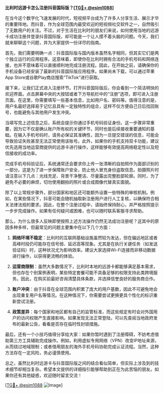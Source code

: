 **比利时远游卡怎么注册抖音国际版？[[TG💪+ @esim1088](https://t.me/s/esim1088)]**

在当今这个数字化飞速发展的时代，短视频平台成为了许多人分享生活、展示才华的重要阵地。而抖音，作为全球范围内最受欢迎的短视频社交软件之一，自然吸引了无数用户的关注。不过，对于生活在比利时的朋友们来说，如何使用当地的远游卡成功注册并登录抖音国际版，却可能是一个让人摸不着头脑的问题。今天，我们就来聊聊这个问题，并为大家提供一份详尽的指南。

首先，我们需要明确一点：抖音国际版与国内版本虽然名字相同，但其实它们是两个独立运行的应用程序。这意味着，即使你在比利时拥有合法的手机号码和网络连接，也并不意味着可以直接顺利地完成注册流程。因此，在开始之前，请确保你的手机设备已经安装了最新的抖音国际版应用程序。如果尚未下载，可以通过苹果App Store或谷歌Play商店搜索“TikTok”进行获取。

接下来，让我们正式进入注册环节。打开抖音国际版后，你会看到一个简洁明快的欢迎界面。点击屏幕中央的大按钮或者下方导航栏中的“注册”选项，即可进入注册页面。在这里，你需要填写一些基本信息，比如用户名、密码等。值得注意的是，用户名最好选择易于记忆且具有一定独特性的组合，这样不仅方便自己日后找回账号，也能避免与其他用户发生冲突。

当填写完上述信息之后，系统会提示你通过手机号码验证身份。这一步骤非常重要，因为它不仅是确认账户所有权的关键环节，同时也是后续接收重要通知的基础。在输入手机号码时，请务必保证其准确性，因为一旦提交错误的信息，可能会导致验证失败甚至无法正常使用该账号。此外，如果你的手机支持双卡功能，建议优先选用当地运营商提供的远游卡进行操作，这样能够有效提高网络稳定性以及短信接收的成功率。

完成手机号码验证后，系统通常还会要求你上传一张清晰的自拍照作为面部识别的一部分。这是为了进一步保障账户安全，防止他人冒充身份盗取信息。拍摄照片时请注意以下几点：光线充足、背景干净整洁、尽量露出完整脸部轮廓。同时，为了避免不必要的麻烦，切勿使用翻拍的照片或合成图像代替真实面貌。

除了以上常规步骤外，部分国家和地区还可能额外设置一些特殊的审核机制。例如，在某些情况下，抖音可能会随机抽取新注册用户进行人工复核，以确保符合相关法律法规的要求。因此，在整个注册过程中，请始终保持耐心，并严格按照提示一步步完成操作。如果有任何疑问或困难，也可以随时联系客服寻求帮助。

那么，为什么很多人反映即使按照上述方法操作仍然无法成功注册呢？这其中的原因多种多样，但最常见的问题主要集中在以下几个方面：

1. **网络环境不稳定**：比利时的互联网基础设施虽然较为发达，但在偏远地区或者高峰时段仍可能存在信号弱、延迟高等现象。尤其是在执行关键任务（如发送验证码）时，这种状况尤为影响效率。建议大家选择Wi-Fi连接而非移动数据进行操作，以获得更流畅的体验。

2. **运营商限制**：虽然大多数情况下，比利时本地的远游卡都能够满足基本需求，但也存在个别案例表明，某些特定套餐可能不具备足够的权限支持此类跨境服务。因此，在购买前最好咨询清楚具体条款，并选择信誉良好的服务商合作。

3. **账户冲突**：由于抖音在全球范围内积累了庞大的用户基数，因此不可避免地会出现重复用户名等情况。在这种情况下，你需要尝试更换更具个性化的标识重新尝试注册。

4. **政策差异**：每个国家和地区都有自己的监管标准，而这些规定有时会对外国用户的访问权限产生直接影响。如果发现无法正常登陆，可以先查阅当地政府发布的最新公告，看看是否存在临时性封锁措施。

最后，还有一个小技巧值得分享给大家：如果你暂时遇到了注册障碍，不妨考虑借助第三方工具辅助完成操作。例如，利用虚拟专用网络（VPN）改变IP地址来源，从而绕过地域限制；或者借用朋友的海外手机号码协助完成认证流程。当然，这种方法存在一定风险，务必谨慎使用。

总之，虽然比利时远游卡与抖音国际版之间的结合看似简单，但实际上涉及到的技术细节却相当复杂。希望本文提供的详细指引能够帮助到正在为此苦恼的朋友。如果你还有其他疑惑，欢迎随时留言交流！

[[TG💪+ @esim1088](https://t.me/s/esim1088) ![Image](https://i.postimg.cc/4NQfJmqS/Snipaste-2025-05-13-00-14-12.png)]